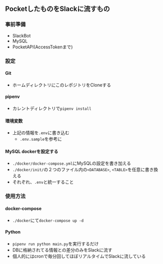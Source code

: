 ## PocketしたものをSlackに流すもの

### 事前準備
* SlackBot
* MySQL
* PocketAPI(AccessTokenまで)

### 設定
#### Git
* ホームディレクトリにこのレポジトリをCloneする

#### pipenv
* カレントディレクトリで`pipenv install`

#### 環境変数
* 上記の情報を`.env`に書き込む
  * `.env.sample`を参考に

#### MySQL dockerを設定する

* `./docker/docker-compose.yml`にMySQLの設定を書き加える
* `./docker/init/`の２つのファイル内の`<DATABASE>`, `<TABLE>`を任意に書き換える
* それぞれ、`.env`と統一すること


### 使用方法
#### docker-compose
* `./docker`にて`docker-compose up -d`

#### Python
* `pipenv run python main.py`を実行するだけ
* DBに格納されてる情報との差分のみをSlackに流す
* 個人的にはcronで毎分回してほぼリアルタイムでSlackに流している
